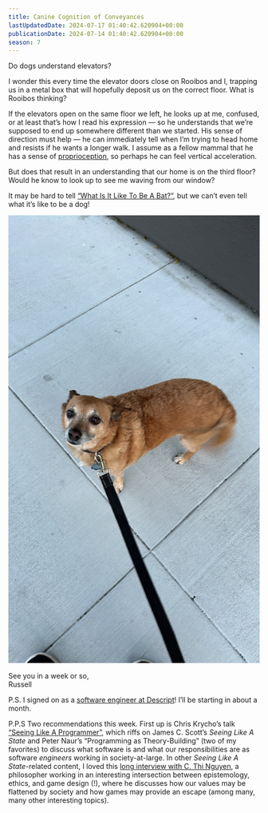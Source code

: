 ```yaml
---
title: Canine Cognition of Conveyances
lastUpdatedDate: 2024-07-17 01:40:42.620904+00:00
publicationDate: 2024-07-14 01:40:42.620904+00:00
season: 7
---
```


Do dogs understand elevators?

I wonder this every time the elevator doors close on Rooibos and I, trapping us in a metal box that will hopefully deposit us on the correct floor. What is Rooibos thinking?

If the elevators open on the same floor we left, he looks up at me, confused, or at least that’s how I read his expression — so he understands that we’re supposed to end up somewhere different than we started. His sense of direction must help — he can immediately tell when I’m trying to head home and resists if he wants a longer walk. I assume as a fellow mammal that he has a sense of [proprioception](https://en.wikipedia.org/wiki/Proprioception), so perhaps he can feel vertical acceleration.

But does that result in an understanding that our home is on the third floor? Would he know to look up to see me waving from our window?

It may be hard to tell [“What Is It Like To Be A Bat?”](https://www.sas.upenn.edu/~cavitch/pdf-library/Nagel_Bat.pdf), but we can’t even tell what it’s like to be a dog!

![Rooibos looking up at me](../../assets/newsletters/rooibos_elevator.jpeg)

See you in a week or so,\
Russell

P.S. I signed on as a [software engineer at Descript](https://www.descript.com)! I’ll be starting in about a month.

P.P.S Two recommendations this week. First up is Chris Krycho’s talk [“Seeing Like A Programmer”](https://v5.chriskrycho.com/elsewhere/seeing-like-a-programmer/), which riffs on James C. Scott’s *Seeing Like A State* and Peter Naur’s “Programming as Theory-Building” (two of my favorites) to discuss what software is and what our responsibilities are as software *engineers* working in society-at-large. In other *Seeing Like A State*-related content, I loved this [long interview with C. Thi Nguyen](https://thegradientpub.substack.com/p/c-thi-nguyen-values-legibility-games), a philosopher working in an interesting intersection between epistemology, ethics, and game design (!), where he discusses how our values may be flattened by society and how games may provide an escape (among many, many other interesting topics).